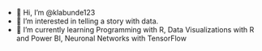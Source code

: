 - 👋 Hi, I’m @klabunde123
- 👀 I’m interested in telling a story with data.
- 🌱 I’m currently learning Programming with R, Data Visualizations with R and Power BI, Neuronal Networks with TensorFlow



<!---
klabunde123/klabunde123 is a ✨ special ✨ repository because its `README.md` (this file) appears on your GitHub profile.
You can click the Preview link to take a look at your changes.
--->

